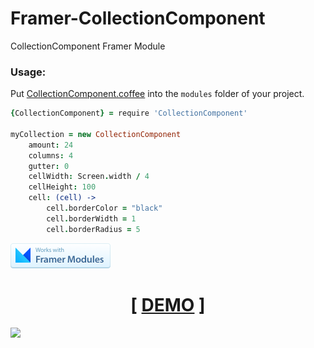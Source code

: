 # Framer-CollectionComponent
CollectionComponent Framer Module


### Usage:
Put [CollectionComponent.coffee](modules/CollectionComponent.coffee) into the `modules` folder of your project.


```coffeescript
{CollectionComponent} = require 'CollectionComponent'

myCollection = new CollectionComponent
	amount: 24
	columns: 4
	gutter: 0
	cellWidth: Screen.width / 4
	cellHeight: 100
	cell: (cell) ->
		cell.borderColor = "black"
		cell.borderWidth = 1
		cell.borderRadius = 5
```

<a href="#"><img width="160px" src='fm-badge@2x.png'></a>

<h1 align="center">[ <a href="http://share.framerjs.com/jevnkuy1j17y/">DEMO</a> ]</h1>

![](https://cloud.githubusercontent.com/assets/1941540/19346536/706decc2-9176-11e6-985b-0ceab8d55dd3.png)


